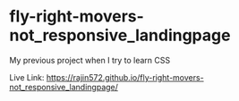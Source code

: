 # fly-right-movers-not_responsive_landingpage
My previous project when I try to learn CSS

Live Link: https://rajin572.github.io/fly-right-movers-not_responsive_landingpage/
